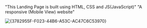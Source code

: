 "This Landing Page is built using HTML, CSS and JS(JavaScript)"
"A responsive (Mobile View) website"

![{3782955F-F023-44B6-A53C-AC47C6C53970}](https://github.com/user-attachments/assets/d5abfdc4-8542-40a2-8a8c-015632e384bb)
